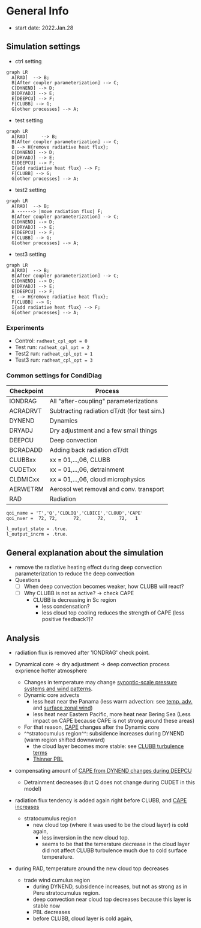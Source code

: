 # General Info
* start date: 2022.Jan.28

## Simulation settings
* ctrl setting
``` mermaid
graph LR
  A[RAD]  --> B;
  B[After coupler parameterization] --> C;
  C[DYNEND] --> D;
  D[DRYADJ] --> E;
  E[DEEPCU] --> F;
  F[CLUBB] --> G;
  G[other processes] --> A;
```
* test setting
``` mermaid
graph LR
  A[RAD]     --> B;
  B[After coupler parameterization] --> C;
  B --> H{remove radiative heat flux};
  C[DYNEND] --> D;
  D[DRYADJ] --> E;
  E[DEEPCU] --> F;
  I{add radiative heat flux} --> F;
  F[CLUBB] --> G;
  G[other processes] --> A;
```
* test2 setting
``` mermaid
graph LR
  A[RAD]  --> B;
  A ------> |move radiation flux| F;
  B[After coupler parameterization] --> C;
  C[DYNEND] --> D;
  D[DRYADJ] --> E;
  E[DEEPCU] --> F;
  F[CLUBB] --> G;
  G[other processes] --> A;
```
* test3 setting
``` mermaid
graph LR
  A[RAD]  --> B;
  B[After coupler parameterization] --> C;
  C[DYNEND] --> D;
  D[DRYADJ] --> E;
  E[DEEPCU] --> F;
  E --> H{remove radiative heat flux};
  F[CLUBB] --> G;
  I{add radiative heat flux} --> F;
  G[other processes] --> A;
```

### Experiments
* Control: `radheat_cpl_opt = 0`
* Test run: `radheat_cpl_opt = 2`
* Test2 run: `radheat_cpl_opt = 1`
* Test3 run: `radheat_cpl_opt = 3`

### Common settings for CondiDiag

| Checkpoint | Process |
|------------|---------|
| IONDRAG    | All "after-coupling" parameterizations |
| ACRADRVT   | Subtracting radiation dT/dt (for test sim.) |
| DYNEND     | Dynamics |
| DRYADJ     | Dry adjustment and a few small things |
| DEEPCU     | Deep convection |
| BCRADADD   | Adding back radiation dT/dt |
| CLUBBxx    | xx = 01,...,06, CLUBB |
| CUDETxx    | xx = 01,...,06, detrainment |
| CLDMICxx   | xx = 01,...,06, cloud microphysics |
| AERWETRM   | Aerosol wet removal and conv. transport |
| RAD        | Radiation |


```
qoi_name = 'T','Q','CLDLIQ','CLDICE','CLOUD','CAPE'
qoi_nver =  72, 72,      72,      72,     72,   1

l_output_state = .true.
l_output_incrm = .true.
```

## General explanation about the simulation
* remove the radiative heating effect during deep convection parameterization to reduce the deep convection
* Questions
    * [ ] When deep convection becomes weaker, how CLUBB will react?
    * [ ] Why CLUBB is not as active? -> check CAPE
        - CLUBB is decreasing in Sc region
            - less condensation?
            - less cloud top cooling reduces the strength of CAPE (less positive feedback?)?



## Analysis
* radiation flux is removed after 'IONDRAG' check point.
* Dynamical core → dry adjustment → deep convection process exprience hotter atmosphere
    * Changes in temperature may change [synoptic-scale pressure systems and wind patterns](https://compy-dtn.pnl.gov/kima320/Budget_Analysis/With_forcing_method/Difference/map_of_PSL_cape_u.pdf).
    * Dynamic core advects
        * less heat near the Panama (less warm advection: see [temp. adv.](https://compy-dtn.pnl.gov/kima320/png_plot/Budget_Analysis/01_global/DYNEND_temp_adv.png) and [surface zonal wind](https://compy-dtn.pnl.gov/kima320/Budget_Analysis/With_forcing_method/Difference/map_of_cld_cape_u.pdf))
        * less heat near Eastern Pacific, more heat near Bering Sea (Less impact on CAPE because CAPE is not strong around these areas)
    * For that reason, [CAPE](https://compy-dtn.pnl.gov/kima320/png_plot/Budget_Analysis/02_zm_rad_modification/ctrl/CAPE_vertical_integral_by_variable_and_add_substeps-3.png) changes after the Dynamic core
    * ^^stratocumulus region^^: subsidence increases during DYNEND (warm region shifted downward)
        - the cloud layer becomes more stable: see [CLUBB turbulence terms](https://compy-dtn.pnl.gov/kima320/png_plot/Budget_Analysis/02_zm_rad_modification/differences/Diff_Vertical_profiles_of_single_Variable-2.png)
        - [Thinner PBL](https://compy-dtn.pnl.gov/kima320/Budget_Analysis/With_forcing_method/Difference/map_of_PBL.pdf)
* compensating amount of [CAPE from DYNEND changes during DEEPCU](https://compy-dtn.pnl.gov/kima320/png_plot/Budget_Analysis/02_zm_rad_modification/ctrl/CAPE_vertical_integral_by_variable_and_add_substeps-5.png)
    * Detrainment decreases (but Q does not change during CUDET in this model)
* radiation flux tendency is added again right before CLUBB, and [CAPE increases](https://compy-dtn.pnl.gov/kima320/png_plot/Budget_Analysis/02_zm_rad_modification/ctrl/CAPE_vertical_integral_by_variable_and_add_substeps-6.png)
    * stratocumulus region
        * new cloud top (where it was used to be the cloud layer) is cold again,
            - less inversion in the new cloud top.
            - seems to be that the temerature decrease in the cloud layer did not affect CLUBB turbulence much due to cold surface temperature.
        

* during RAD, temperature around the new cloud top decreases
    * trade wind cumulus region
        * during DYNEND, subsidence increases, but not as strong as in Peru stratocumulus region.
        * deep convection near cloud top decreases because this layer is stable now
        * PBL decreases
        * before CLUBB, cloud layer is cold again,




